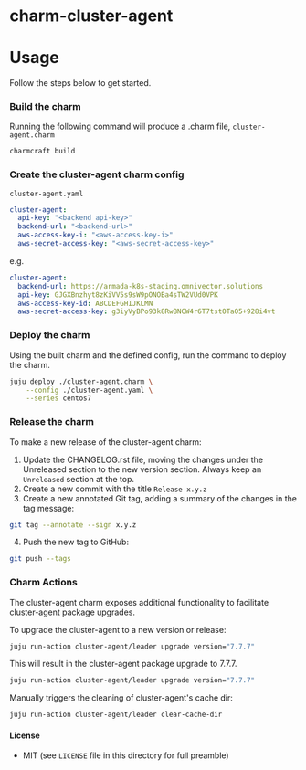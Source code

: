 # charm-cluster-agent

# Usage

Follow the steps below to get started.

### Build the charm

Running the following command will produce a .charm file, `cluster-agent.charm`

```bash
charmcraft build
```

### Create the cluster-agent charm config

`cluster-agent.yaml`

```yaml
cluster-agent:
  api-key: "<backend api-key>"
  backend-url: "<backend-url>"
  aws-access-key-i: "<aws-access-key-i>"
  aws-secret-access-key: "<aws-secret-access-key>"
```

e.g.

```yaml
cluster-agent:
  backend-url: https://armada-k8s-staging.omnivector.solutions
  api-key: GJGXBnzhyt8zKiVV5s9sW9pONOBa4sTW2VUd0VPK
  aws-access-key-id: ABCDEFGHIJKLMN
  aws-secret-access-key: g3iyVyBPo93k8RwBNCW4r6T7tst0TaO5+928i4vt
```

### Deploy the charm

Using the built charm and the defined config, run the command to deploy the charm.

```bash
juju deploy ./cluster-agent.charm \
    --config ./cluster-agent.yaml \
    --series centos7
```

### Release the charm

To make a new release of the cluster-agent charm:

1. Update the CHANGELOG.rst file, moving the changes under the Unreleased section to the new version section. Always keep an `Unreleased` section at the top.
2. Create a new commit with the title `Release x.y.z`
3. Create a new annotated Git tag, adding a summary of the changes in the tag message:

  ```bash
  git tag --annotate --sign x.y.z
  ```

4. Push the new tag to GitHub:

  ```bash
  git push --tags
  ```

### Charm Actions

The cluster-agent charm exposes additional functionality to facilitate cluster-agent
package upgrades.

To upgrade the cluster-agent to a new version or release:

```bash
juju run-action cluster-agent/leader upgrade version="7.7.7"
```

This will result in the cluster-agent package upgrade to 7.7.7.

```bash
juju run-action cluster-agent/leader upgrade version="7.7.7"
```

Manually triggers the cleaning of cluster-agent's cache dir:

```bash
juju run-action cluster-agent/leader clear-cache-dir
```

#### License

* MIT (see `LICENSE` file in this directory for full preamble)
